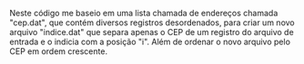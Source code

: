 Neste código me baseio em uma lista chamada de endereços chamada "cep.dat", que contém diversos registros desordenados, para criar um novo arquivo "indice.dat" que separa apenas o CEP de um registro do arquivo de entrada e o indicia com a posição "i". Além de ordenar o novo arquivo pelo CEP em ordem crescente.